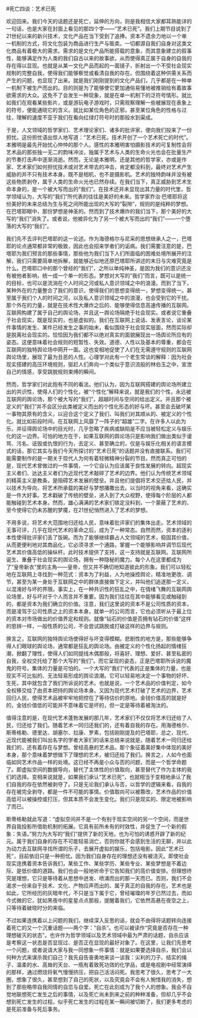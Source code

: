 #死亡四谈：艺术已死

欢迎回来。我们今天的话题还是死亡，延伸的方向，则是我相信大家都耳熟能详的一句话，也是大家在封面上看见的那四个字——“艺术已死”。我们上期节目说到了21世纪以来的新兴技术，文化产品在当下受到了追捧。资本不遗余力地以一个单一机制的方式，将文化包装为商品进行生产与贩卖。一切都源自我们自身对这类文化商品有着极大的需求。需求的是文化产品所能搭载的意象，而其意象建立的叙事性，能够满足作为人类的我们自古以来的故事欲，从而使得真正属于自身的自我的存在得以显现。也就是从某一文化产品而起的一面镜子，折射出一个不受社会现实规制的完整自我，使得我们能够察觉或看清自我的存在。但围绕着这种供需关系而产生的问题，也显现了出来。就是我们刚刚提到的文化产品们，几乎都是在一种单一机制下被生产而出的。目的则是为了能够使它更加通俗易懂地被推销给有着故事欲需求的大众。这免不了会发生一种现象，就是在单一机制下的泛符号情形。就比如我们在观看某些影片，或是游玩电子游戏时，只需观察理解一些被展现在表象上的符号，便能通晓它的含义。就比如某位角色的正邪，甚至某位角色的性格与过往，理解的速度不亚于我们在看向红绿灯符号时的那般水到渠成。

于是，人文领域的哲学家们、艺术理论家们、诸多的批评家，便向我们投来了一份担忧。这份担忧语出惊人地写道：“艺术已死。技术开创了一个艺术死亡的时代”。本雅明是最先开始忧心忡忡的那个人。感性的本雅明害怕摄影技术的可复制性会将艺术品的那些独一无二的韵味冲淡，独属于艺术与人类的生命火光也会在批量生产的节奏打击声中逐渐消逝。然而，无论是本雅明，还是其他的哲学家，亦或是作家、艺术家们如何担忧技术或对艺术带去的冲击，肯定都没料到，最终对艺术产生威胁的并不只有技术本身。既不是相机，也不是摄影机。艺术的独特韵味并没有被这些物质剥夺，属于人类的生命火光也已然存续。在我们当下，真正威胁到艺术生命本身的，是一个被大写而出的“我们”。在技术还并未显现出其力量的时代里，哲学领域认为，大写的“我们”所代表的往往是美好的未来。哲学家乔治·巴塔耶将这份美好的未来总结为生与死之间所能出现的大写的“裂隙”，规则的是纯粹的梦想。在巴塔耶眼中，那份梦想是神圣的。然而到了技术爆炸的我们当下，那个美好的大写的“我们”消失了。或者说，他被异化为了另一个被大写而出的“我们”——一个堕落的大写的“我们”。

我们先不去评判巴塔耶的这一论述。作为海德格尔与尼采的思想继承人之一，巴塔耶的论点通常都非常的极致，因此也会招来学者们的诟病。我们需要注意的是，巴塔耶为我们预言的那些事情，那些他为我们当下人们所面临的困难处境所展开的注解，我们只需要简单地拆解，就能够近似地还原巴塔耶所讲述的末日与灾难究竟是什么。巴塔耶口中的那个曾经的“我们”，之所以单纯神圣，是因为我们的意识还没有被他者影响，统一成一个单一的形态。梦想对大写的“我们”而言，既可以是统一的目标，也可以是流淌在个人时间之河或私人意识领域之中的浪漫。而到了当下，某种外在的力量整合了我们的意识，使得我们的思想变得统一，梦想变得统一。甚至属于我们个人的时间之河，以及私人意识领域之中的浪漫，也会受到它的干扰。那个外在的力量，就是在技术性大爆炸之后的、能够使得信息高速传播的互联网。互联网构建了属于自己的舆论场，并且这一舆论场隔绝于社会现实。或者说它重叠于社会现实，既是现实的，也是虚拟的。我们在互联网上说话、发表言论，谈论某件事情的发生、某件已经发生之事的始末，看似围绕于社会现实层面，然而实际却是脱离社会现实的。恰恰因为我们都不以绝对真实的面貌展现出一场舆论所应有的姿态。这便意味着社会规则的短暂性、失效。道德、人性以及基本的尊重，都会在互联网的独特舆论场中网开一面。这也变相地促使了人们在无需遵守规则的互联网舆论场里，展现了最为丑恶的人性。心理学对此有一个老生常谈的解释：因为社会现实搭建的高压环境规则，驱赶人们奔向一个类似于意识流般的林伯玉之中，宣泄自己的情感，享受跳脱规则束缚的瞬间。

然而，哲学家们对此抱有不同的看法。他们认为，因为互联网搭建的舆论场所建立出的共识性，使得人们的个性化，被“个性化”解释来说，就是我们的个性，永远被互联网的舆论场，那个被大写的“我们”，超越时间与空间的给出定义。并且那个被定义的“我们”并不会区分此类被定义而出的个性化形态的好与坏。甚至会去破坏某一事物其原有的含义，以迎合这个定义了我们、叫我们对其顺从的、被定义的个性化。就比如前段时间，在互联网上风靡了一阵子的“超雄”二字。在许多人以此为乐，并征得舆论场中的目光时，几乎忽略了疾病或缺陷是不应当被轻松定义与娱乐化的这一边界。可怕的地方在于，如果互联网的舆论场只是影响我们做出类似于谩骂、污名、诋毁或仇恨的行为，去定义、甚至确立的，仅是与娱乐化相关的语言模式的话，那它其实与我们今天所探讨的“艺术已死”的话题并没有直接联系。我们可能需要制作的是一期关于现代人为何有着轻微精神分裂的节目。然而真正可怕的是，现代艺术曾做过的一件事情，一个它自认为应该属于良性发展的转向。超现实主义者们、达达主义者们为近现代艺术敲碎了艺术的边界。他们认为传统艺术领域的精英主义是教条，是阻碍艺术发展的壁垒。并且他们提倡将艺术交还给人民，并以技术为导向，将艺术所承载的美好与梦想播撒出去。以当时的视角来看，这确实是一件大好事。艺术戳破了传统的壁垒，进入到了大众视野，使得每个阶层的人都能触碰到艺术本身。然而，雄心满满的艺术家们铁定没料到，一个蒙蔽了艺术的、至今使得它仍未苏醒的梦魇，在21世纪悄然进入了艺术的梦想。

不用多说，将艺术大范围地归还给人民，意味着批评家们的集体出走。艺术领域的无事可评，几乎在现代艺术的革命之后，成为了一种常态。自然而然，资本的逐利本性使得批评家们丢了饭碗。而为了能够继续霸占人文领域的艺术，稳固其价值，从而更便利地对其商品化，它必须寻求一个通路，掌握一个能够影响并调节后现代艺术其价值高低的操纵杆。此时技术提供了支持，这一支持就是互联网。互联网所诞生、重叠于社会现实的舆论场，拥有一种隐秘的魔力。每个人在这里都成为了“皇帝新衣”里的主角——皇帝，但又并不确切地知道彼此的形象。我们可以轻松地在互联网上寻找到一种范式：资本为了利益，人为地操控舆论，精准地更改、调节，甚至为某一身处于互联网之中的群体直接做下定义，并叫他们追逐那一定义，以混淆好与坏的界限。事实上，在一种共识性的狂乱之中，在情绪飞舞的互联网舆论场里，好与坏对于个人而言并不重要。因为我们往往在其中能够看见或触碰到的，都是资本为我们确立的价值。注意，我们这里说的资本不是公司性质的资本，而是凌驾于公司性质之上的资本本身。就单一的公司而言，它也必须听从于最上位的资本对市场做出的价值界定和规则。就像“钻石的价值是否拥有钻石的价值”这样的思辨一样，一般性质的公司，不会尝试跳脱或打破这样的边界与规则。

换言之，互联网的独特舆论场使得好与坏变得模糊。悲剧性的地方是，那些能够争得人们眼球的舆论场，通常都是狂乱的舆论场。由被定义的个性化扬起的情绪狂潮，掀翻了理性，使得人们如同提线木偶那般，将喜好、理想、爱好、甚至私密的自我，全权交托给了那个大写的“我们”。而它呈现的姿态，正是巴塔耶所诉说的魔鬼的符号。集体的力量是可怕的。一个大写的“我们”代表的正是集体的力量，也是现实不可比拟的、无法轻易形成的舆论浪潮。它可以轻易地决定一个事物的好坏、生死，其中就包含了我们所诉说的艺术。也就是说，一个艺术品的价值判定，如今全权移交给了由资本把持的舆论场本身。又因为现代艺术打破了艺术的边界，艺术回归人民，使得艺术品被牢牢地把控在了等待估价的原地。金钱价值高的就是好的，金钱价值低的可能并不意味着它是坏的，但一定是等待着被淘汰的。

值得注意的是，在现代艺术蓬勃发展的那几年，艺术家们不仅仅将艺术归还给了人民，归还给了我们。随着艺术一同归还我们的，还有着自我的存在。用海德格尔、斯蒂格勒、德里达、胡塞尔、拉康、罗素，包括刚刚提及的巴塔耶，总之，现代、近现代能被我们叫出名字的学者大家们的话来总结来说就是，随着艺术一同归还给我们的，还有着存在与梦想。曾经高悬的艺术品，那个象征着美好集中体现的美好本身，那个意味着梦想做下了理想的艺术，被归还给了我们。换言之，人如今也面临如同艺术作品一样的处境。这已经不再是小众与否的问题，而是一个哲学命题了。即虚拟空间的数据导向，替代了主体性的价值取向，甚至替代了作为主体的我们的选择。变相来说就是，如果我们承认“艺术已死”，也就相当于变相地承认了我们自我的存在依然被剥夺了。只是无论我们承认与否，以哲学的逻辑来看，自我的存在被完全剥夺，都是一件不可能的事情。价值取向可以被篡改，艺术作品的价值高低可以被操控或打压，但其本质不会发生变化。我们只是现实的、限定地被影响了而已。

斯蒂格勒就此写道：“虚拟空间并不是一个有别于现实空间的另一个空间，而是世界自我投影所借助机制的拓展。它具有前所未有的时效性，并促生了一个新的假象：失语。”努力为大写的“我们”提供了新的天地，也为可怕的诱惑开辟了新的纪元。属于我们自身的存在不可能轻易消亡，否则你就不会感到生活的无聊，并以此为动力去互联网寻找所谓的乐子，去展开虚拟的娱乐，包括电影。因此“艺术已死”，目前依旧只是一种担忧。因为我们自身存在的理想还没有被浇灭。即使社会现实连携着资本告诉我们，某些工作、某些学历、某些专业、某些梦想是不着边际、是低价值的道路。我们也会一般地听命于它告知我们的高价值安排。但理想终究是理想，它只是等待着从思想中迸发、喷涌而出的那一天而已。否则，我们不会渴求一份来自于技术、文化、产物应声而出的、属于真正的自我的存在。艺术也是如此，它所经历的灰暗年代，不只是当下属于它，曾经璀璨的年岁已然过去，而如今式微的它，犹如黑夜中的星星点点那般，提醒着我们，它依然高悬在夜空之上，只等待着破晓时分的来临。

不过如果连携着以上问题的我们，继续深入反思的话，就会不由得将话题转向连接着死亡的又一个沉重话题——两个字：“自杀”。也可以被读作“究竟是否存在一种理想破灭的状态”。也许作为哲学领域以及艺术领域中最为严肃的话题，自杀应该是考察这一状态是否显现过、是否正在显现的最好对象了。在这里，让我们先思考一个问题，或者说请大家与我一同想象一件事情：就是如果要选择自杀，我们会以何种方式来谋杀我们自己？我先自告奋勇地来谈一谈我：尖利的刀子、结实的绳子、温柔的水、高耸的天台、一瓶有着致死功效的化学品，或是电视剧中经常演绎的那样，通过燃烧将氧气慢慢挤压，把自己活活闷死。我思考了很久，思考了一大圈，想象了很久，甚至想到了自己的死状，以及究竟会不会有人惋惜我的消失，想到了那些略带自我同情的自恋与自爱。死亡在此刻成为了我个人的想象。我会不自觉地联想死亡发生之后的事情，以及死亡尚未到来之前的种种准备，但却几乎不会想到死亡发生的过程。似乎死亡发生的过程在某一瞬间被切断了，我们更多考虑的是死前准备与死后事务。